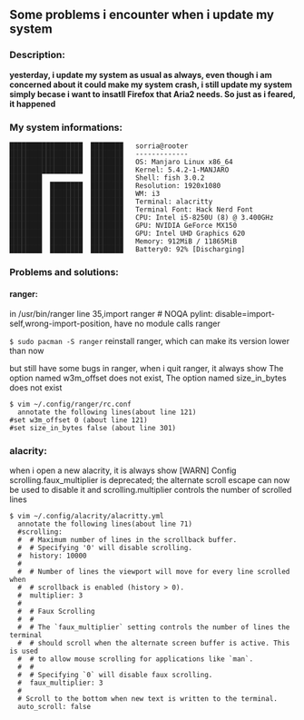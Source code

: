 ## Some problems i encounter when i update my system

### Description:

**yesterday, i update my system as usual as always, even though i am concerned about it could make my system crash, i still update my system simply becase i want to insatll Firefox that Aria2 needs. So just as i feared, it happened** 

### My system informations:

```shell
██████████████████  ████████   sorria@rooter
██████████████████  ████████   -------------
██████████████████  ████████   OS: Manjaro Linux x86_64
██████████████████  ████████   Kernel: 5.4.2-1-MANJARO
████████            ████████   Shell: fish 3.0.2
████████  ████████  ████████   Resolution: 1920x1080
████████  ████████  ████████   WM: i3
████████  ████████  ████████   Terminal: alacritty
████████  ████████  ████████   Terminal Font: Hack Nerd Font
████████  ████████  ████████   CPU: Intel i5-8250U (8) @ 3.400GHz
████████  ████████  ████████   GPU: NVIDIA GeForce MX150
████████  ████████  ████████   GPU: Intel UHD Graphics 620
████████  ████████  ████████   Memory: 912MiB / 11865MiB
████████  ████████  ████████   Battery0: 92% [Discharging]
```

### Problems and solutions:

#### ranger:
in /usr/bin/ranger line 35,import ranger  # NOQA pylint: disable=import-self,wrong-import-position, have no module calls ranger 

`$ sudo pacman -S ranger` reinstall ranger, which can make its version lower than now

but still have some bugs in ranger, when i quit ranger, it always show The option named w3m_offset does not exist, The option named size_in_bytes does not exist

```shell
$ vim ~/.config/ranger/rc.conf
  annotate the following lines(about line 121)
#set w3m_offset 0 (about line 121)
#set size_in_bytes false (about line 301)
```

### alacrity:
when i open a new alacrity, it is always show [WARN] Config scrolling.faux_multiplier is deprecated; the alternate scroll escape can now be used to disable it and scrolling.multiplier controls the number of scrolled lines

```shell
$ vim ~/.config/alacrity/alacritty.yml
  annotate the following lines(about line 71)
  #scrolling:
  #  # Maximum number of lines in the scrollback buffer.
  #  # Specifying '0' will disable scrolling.
  #  history: 10000
  #
  #  # Number of lines the viewport will move for every line scrolled when
  #  # scrollback is enabled (history > 0).
  #  multiplier: 3
  #
  #  # Faux Scrolling
  #  #
  #  # The `faux_multiplier` setting controls the number of lines the terminal
  #  # should scroll when the alternate screen buffer is active. This is used
  #  # to allow mouse scrolling for applications like `man`.
  #  #
  #  # Specifying `0` will disable faux scrolling.
  #  faux_multiplier: 3
  #
  # Scroll to the bottom when new text is written to the terminal.
  auto_scroll: false
```


